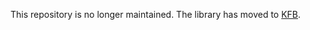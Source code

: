 This repository is no longer maintained. The library has moved to [KFB](https://github.com/scientific-computing/KFB).
